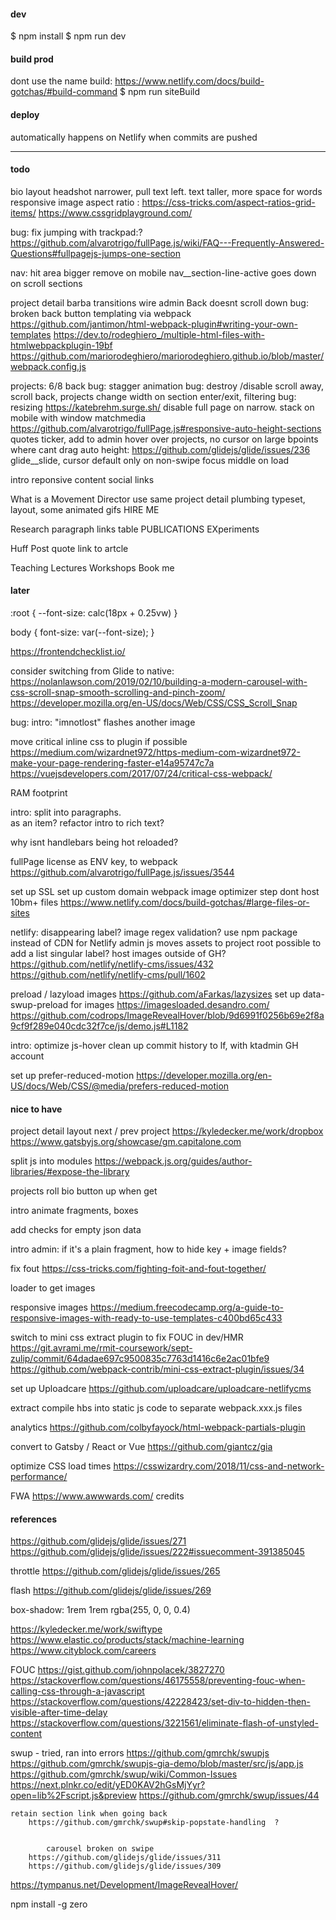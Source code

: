 #### dev
$ npm install
$ npm run dev

#### build prod

dont use the name build: https://www.netlify.com/docs/build-gotchas/#build-command
$ npm run siteBuild

#### deploy
automatically happens on Netlify when commits are pushed

---

#### todo

bio
    layout
        headshot narrower, pull text left.
        text taller, more space for words
        responsive
        image aspect ratio : 
            https://css-tricks.com/aspect-ratios-grid-items/
            https://www.cssgridplayground.com/ 

bug: fix jumping with trackpad:?  https://github.com/alvarotrigo/fullPage.js/wiki/FAQ---Frequently-Answered-Questions#fullpagejs-jumps-one-section

nav: 
    hit area bigger
    remove on mobile
    nav__section-line-active  goes down on scroll sections


project detail
    barba transitions
    wire admin 
    Back doesnt scroll down
    bug: broken back button
    templating via webpack 
        https://github.com/jantimon/html-webpack-plugin#writing-your-own-templates
        https://dev.to/rodeghiero_/multiple-html-files-with-htmlwebpackplugin-19bf
        https://github.com/mariorodeghiero/mariorodeghiero.github.io/blob/master/webpack.config.js


projects: 
    6/8 back
    bug: stagger animation
    bug: destroy /disable 
        scroll away, scroll back, projects change width
        on section enter/exit, 
        filtering
    bug: resizing https://katebrehm.surge.sh/
    disable full page on narrow. stack on mobile with window matchmedia 
        https://github.com/alvarotrigo/fullPage.js#responsive-auto-height-sections
    quotes ticker, add to admin
    hover over projects, no cursor on large bpoints where cant drag
    auto height: https://github.com/glidejs/glide/issues/236
    glide__slide, cursor default only on non-swipe
    focus middle on load

intro
    reponsive content
    social links


 What is a Movement Director
    use same project detail plumbing
    typeset, layout, some animated gifs
    HIRE ME 

Research
    paragraph
    links table
        PUBLICATIONS
        EXperiments

Huff Post quote
    link to artcle

Teaching
    Lectures
    Workshops
    Book me


#### later

 
:root {
   --font-size: calc(18px + 0.25vw)
}

body {
  font-size: var(--font-size);
}
 
 
https://frontendchecklist.io/

consider switching from Glide to native: 
    https://nolanlawson.com/2019/02/10/building-a-modern-carousel-with-css-scroll-snap-smooth-scrolling-and-pinch-zoom/
    https://developer.mozilla.org/en-US/docs/Web/CSS/CSS_Scroll_Snap

bug: intro: "imnotlost" flashes another image

move critical inline css to plugin if possible
    https://medium.com/wizardnet972/https-medium-com-wizardnet972-make-your-page-rendering-faster-e14a95747c7a
    https://vuejsdevelopers.com/2017/07/24/critical-css-webpack/

RAM footprint

intro: split into paragraphs. <br> as an item? refactor intro to rich text?

why isnt handlebars being hot reloaded?

fullPage license as ENV key, to webpack 
    https://github.com/alvarotrigo/fullPage.js/issues/3544

set up SSL
set up custom domain
webpack image optimizer step
    dont host 10bm+ files https://www.netlify.com/docs/build-gotchas/#large-files-or-sites

netlify: 
    disappearing label?
    image regex validation?
    use npm package instead of CDN for Netlify admin js
    moves assets to project root
    possible to add a list singular label?
    host images outside of GH? 
        https://github.com/netlify/netlify-cms/issues/432
        https://github.com/netlify/netlify-cms/pull/1602
        
preload / lazyload images
    https://github.com/aFarkas/lazysizes
    set up data-swup-preload for images
    https://imagesloaded.desandro.com/
    https://github.com/codrops/ImageRevealHover/blob/9d6991f0256b69e2f8a9cf9f289e040cdc32f7ce/js/demo.js#L1182

intro: optimize js-hover
clean up commit history to lf, with ktadmin GH account

set up prefer-reduced-motion
    https://developer.mozilla.org/en-US/docs/Web/CSS/@media/prefers-reduced-motion

#### nice to have
project detail
    layout
        next / prev project 
            https://kyledecker.me/work/dropbox
            https://www.gatsbyjs.org/showcase/gm.capitalone.com

split js into modules
    https://webpack.js.org/guides/author-libraries/#expose-the-library

projects
    roll bio button up when get
    
    
intro
    animate fragments, boxes

add checks for empty json data

intro
    admin: if it's a plain fragment, how to hide key + image fields?

fix fout 
    https://css-tricks.com/fighting-foit-and-fout-together/

loader to get images 

responsive images
    https://medium.freecodecamp.org/a-guide-to-responsive-images-with-ready-to-use-templates-c400bd65c433

switch to mini css extract plugin to fix FOUC in dev/HMR
    https://git.avrami.me/rmit-coursework/sept-zulip/commit/64dadae697c9500835c7763d1416c6e2ac01bfe9
    https://github.com/webpack-contrib/mini-css-extract-plugin/issues/34

set up Uploadcare 
    https://github.com/uploadcare/uploadcare-netlifycms

extract compile hbs into static js code to separate webpack.xxx.js files

analytics 
    https://github.com/colbyfayock/html-webpack-partials-plugin

convert to Gatsby / React or Vue 
    https://github.com/giantcz/gia

optimize CSS load times 
    https://csswizardry.com/2018/11/css-and-network-performance/

FWA https://www.awwwards.com/
credits


#### references


https://github.com/glidejs/glide/issues/271
https://github.com/glidejs/glide/issues/222#issuecomment-391385045

throttle
https://github.com/glidejs/glide/issues/265

flash
https://github.com/glidejs/glide/issues/269


box-shadow: 1rem 1rem rgba(255, 0, 0, 0.4)



<!-- 

/*   
/*   inset
/*     clip-path: polygon(0% 0%, 0% 100%, 25% 100%, 25% 25%, 75% 25%, 75% 75%, 25% 75%, 25% 100%, 100% 100%, 100% 0%); 
   animation-name: diagnol;
 animation-duration: 0.85s; /* or: Xms */
 animation-iteration-count: infinite;
/*  animation-direction: alternate; /* or: normal */ 
 animation-timing-function: cubic-bezier(.17,.67,.38,1.04); /* or: ease, ease-in, ease-in-out, linear, cubic-bezier(x1, y1, x2, y2) */
 animation-fill-mode: forwards; /* or: backwards, both, none, forwards */
/*  animation-delay: 2s; /* or: Xms */ 
   */



    to-parallelogram 4s infinite forwards cubic-bezier(.17,.67,.38,1.04) 
    to-square 2s infinite forwards cubic-bezier(.17,.67,.38,1.04);



 -->


https://kyledecker.me/work/swiftype
https://www.elastic.co/products/stack/machine-learning
https://www.cityblock.com/careers

FOUC
https://gist.github.com/johnpolacek/3827270
https://stackoverflow.com/questions/46175558/preventing-fouc-when-calling-css-through-a-javascript
https://stackoverflow.com/questions/42228423/set-div-to-hidden-then-visible-after-time-delay
https://stackoverflow.com/questions/3221561/eliminate-flash-of-unstyled-content


swup - tried, ran into errors
https://github.com/gmrchk/swupjs
https://github.com/gmrchk/swupjs-gia-demo/blob/master/src/js/app.js
https://github.com/gmrchk/swup/wiki/Common-Issues
https://next.plnkr.co/edit/yED0KAV2hGsMjYyr?open=lib%2Fscript.js&preview
https://github.com/gmrchk/swup/issues/44





    retain section link when going back
        https://github.com/gmrchk/swup#skip-popstate-handling  ?


            carousel broken on swipe 
        https://github.com/glidejs/glide/issues/311
        https://github.com/glidejs/glide/issues/309



https://tympanus.net/Development/ImageRevealHover/

npm install -g zero

